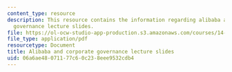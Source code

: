 ```yaml
---
content_type: resource
description: This resource contains the information regarding alibaba and corporate
  governance lecture slides.
file: https://ol-ocw-studio-app-production.s3.amazonaws.com/courses/14-27-economics-and-e-commerce-fall-2014/06a6ae48071177c60c238eee9532cdb4_MIT14_27F14_lecslide18.pdf
file_type: application/pdf
resourcetype: Document
title: Alibaba and corporate governance lecture slides
uid: 06a6ae48-0711-77c6-0c23-8eee9532cdb4
---
```

